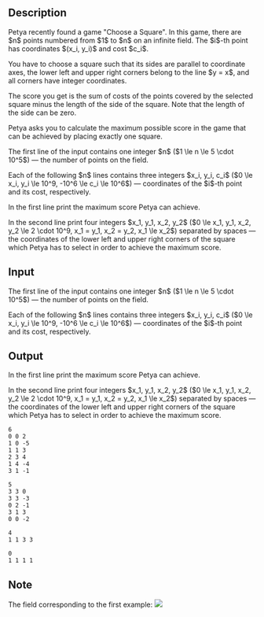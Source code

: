 ## Description

<div><p>Petya recently found a game "Choose a Square". In this game, there are $n$ points numbered from $1$ to $n$ on an infinite field. The $i$-th point has coordinates $(x_i, y_i)$ and cost $c_i$.</p><p>You have to choose a square such that its sides are parallel to coordinate axes, the lower left and upper right corners belong to the line $y = x$, and all corners have integer coordinates.</p><p>The score you get is the sum of costs of the points covered by the selected square minus the length of the side of the square. Note that the length of the side can be zero.</p><p>Petya asks you to calculate the maximum possible score in the game that can be achieved by placing exactly one square.</p></div><div class="input-specification"><p>The first line of the input contains one integer $n$ ($1 \le n \le 5 \cdot 10^5$) — the number of points on the field.</p><p>Each of the following $n$ lines contains three integers $x_i, y_i, c_i$ ($0 \le x_i, y_i \le 10^9, -10^6 \le c_i \le 10^6$) — coordinates of the $i$-th point and its cost, respectively.</p></div><div class="output-specification"><p>In the first line print the maximum score Petya can achieve.</p><p>In the second line print four integers $x_1, y_1, x_2, y_2$ ($0 \le x_1, y_1, x_2, y_2 \le 2 \cdot 10^9, x_1 = y_1, x_2 = y_2, x_1 \le x_2$) separated by spaces — the coordinates of the lower left and upper right corners of the square which Petya has to select in order to achieve the maximum score.</p></div>

## Input

<p>The first line of the input contains one integer $n$ ($1 \le n \le 5 \cdot 10^5$) — the number of points on the field.</p><p>Each of the following $n$ lines contains three integers $x_i, y_i, c_i$ ($0 \le x_i, y_i \le 10^9, -10^6 \le c_i \le 10^6$) — coordinates of the $i$-th point and its cost, respectively.</p>

## Output

<p>In the first line print the maximum score Petya can achieve.</p><p>In the second line print four integers $x_1, y_1, x_2, y_2$ ($0 \le x_1, y_1, x_2, y_2 \le 2 \cdot 10^9, x_1 = y_1, x_2 = y_2, x_1 \le x_2$) separated by spaces — the coordinates of the lower left and upper right corners of the square which Petya has to select in order to achieve the maximum score.</p>





```input1
6
0 0 2
1 0 -5
1 1 3
2 3 4
1 4 -4
3 1 -1
```




```input2
5
3 3 0
3 3 -3
0 2 -1
3 1 3
0 0 -2
```




```output1
4
1 1 3 3
```




```output2
0
1 1 1 1
```



## Note

<p>The field corresponding to the first example: <img class="tex-graphics" src="file://VG0gqt1P.png" style="max-width: 100.0%;max-height: 100.0%;"></p>

